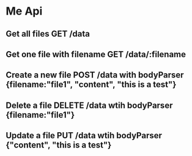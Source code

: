 Me Api
===================


Get all files
GET /data
-------------------
Get one file with filename
GET /data/:filename
-------------------
Create a new file
POST /data with bodyParser
{filename:"file1",
"content", "this is a test"}
-------------------
Delete a file
DELETE /data wtih bodyParser
{filename:"file1"}
-------------------
Update a file
PUT /data  wtih bodyParser
{"content", "this is a test"}
-------------------
